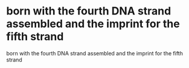 # born with the fourth DNA strand assembled and the imprint for the fifth strand

born with the fourth DNA strand assembled and the imprint for the fifth strand